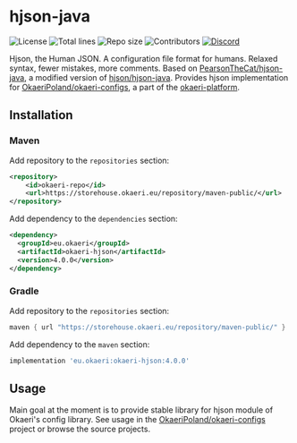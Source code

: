 # hjson-java

![License](https://img.shields.io/github/license/OkaeriPoland/okaeri-hjson)
![Total lines](https://img.shields.io/tokei/lines/github/OkaeriPoland/okaeri-hjson)
![Repo size](https://img.shields.io/github/repo-size/OkaeriPoland/okaeri-hjson)
![Contributors](https://img.shields.io/github/contributors/OkaeriPoland/okaeri-hjson)
[![Discord](https://img.shields.io/discord/589089838200913930)](https://discord.gg/hASN5eX)

Hjson, the Human JSON. A configuration file format for humans. Relaxed syntax, fewer mistakes, more comments.
Based on [PearsonTheCat/hjson-java](https://github.com/PersonTheCat/hjson-java), a modified version of [hjson/hjson-java](https://github.com/hjson/hjson-java).
Provides hjson implementation for [OkaeriPoland/okaeri-configs](https://github.com/OkaeriPoland/okaeri-configs/tree/master/hjson), a part of the [okaeri-platform](https://github.com/OkaeriPoland/okaeri-platform).

## Installation
### Maven
Add repository to the `repositories` section:
```xml
<repository>
    <id>okaeri-repo</id>
    <url>https://storehouse.okaeri.eu/repository/maven-public/</url>
</repository>
```
Add dependency to the `dependencies` section:
```xml
<dependency>
  <groupId>eu.okaeri</groupId>
  <artifactId>okaeri-hjson</artifactId>
  <version>4.0.0</version>
</dependency>
```
### Gradle
Add repository to the `repositories` section:
```groovy
maven { url "https://storehouse.okaeri.eu/repository/maven-public/" }
```
Add dependency to the `maven` section:
```groovy
implementation 'eu.okaeri:okaeri-hjson:4.0.0'
```

## Usage

Main goal at the moment is to provide stable library for hjson module of Okaeri's config library.
See usage in the [OkaeriPoland/okaeri-configs](https://github.com/OkaeriPoland/okaeri-configs/tree/master/hjson) project or browse the source projects.
